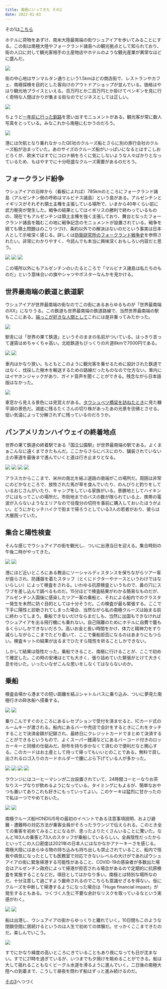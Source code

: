 ```yaml
---
title: 南極にいってきた その2
date: 2022-01-03
---
```


その1は[こちら](/post/1641087425/)

ホテルに荷物をあずけ、南米大陸最南端の街ウシュアイアを歩いてみることにする。この街は南極大陸やフォークランド諸島への観光拠点として知られており、街の人口に対して観光客相手の土産物店やホテルのような観光産業が異常なほどに盛んだ。

![](https://img.xar.sh/i-TKPjzKD-X2.jpg)

街の中心地はサンマルタン通りという1.5kmほどの商店街で、レストランやカフェ、南極探検を目的とした客向けのアウトドアショップが並んでいる。価格はやはり観光地プライスといえる。百万円とか二百万円とか掛けてペンギンを見に行く奇特な人間ばかりが集まる街なのでビジネスとしては正しい。

![](https://img.xar.sh/i-xgvDmqX-X2.jpg)

ちょうど[一年前に行った釧路](/post/1609657484/)を思い出すモニュメントがある。観光客が常に数人写真をとっている。みなこれから南極にむかうのだろう。

![](https://img.xar.sh/i-XzR2xS7-X2.jpg)

港には欠航となり乗れなかったQE社のクルーズ船とさらに別の旅行会社のクルーズ船が泊まっていた。あのサイズのクルーズ船がいっぱいになるとはすこしおどろくが、欧米ではすでにコロナ禍をろくに気にしないような人々ばかりとなっているため、もはやすでに十分旺盛なクルーズ需要があるのだろう。

## フォークランド紛争

ウシュアイアの沿岸から（看板によれば）785kmのところにフォークランド諸島（アルゼンチン側の呼称はマルビナス諸島）という島がある。アルゼンチンとイギリスがそれぞれ領土主権を主張している場所で、いまから40年くらい前に武力衝突が発生した。戦争の結果としてはイギリスの勝利で終わっているものの、現在でもアルゼンチンは領土主権を強く主張しており、舞台となったフォークランド諸島を臨むこの地に戦争記念のモニュメントが設置されている。戦争を経ても領土問題はのこりつづけ、条約以外での解決はないのだという事実は日本人として示唆深く感じる。詳しくは[防衛研究所のフォークランド戦争史](https://www.nids.mod.go.jp/publication/militaryhistory_research/falkland/index.html)を参照されたい。非常にわかりやすく、今読んでも本当に興味深くおもしろい内容だと思う。

![](https://img.xar.sh/i-4dqJncS-X2.jpg)
![](https://img.xar.sh/i-wrqfBgT-X2.jpg)
![](https://img.xar.sh/i-jLHRmN6-X2.jpg)

この場所以外にもアルゼンチンのいたるところで「マルビナス諸島は私たちのものだ」という意味合いの旗やシャツやポスターなんかを見かける。

## 世界最南端の鉄道と鉄道駅

ウシュアイアが世界最南端の街なのでこの街にあるあらゆるものが「世界最南端のXX」になりうる。この鉄道も世界最南端の鉄道路線で、当然世界最南端の駅もここにある。[端っこが好きな人間として](/post/1588744053/)これには是非乗ってみたかった。

![](https://img.xar.sh/i-WBh8wSV-X2.jpg)

駅舎には「世界の果て鉄道」というそのままの名前がついている。はっきり言って運賃はめちゃくちゃ高い。北総鉄道もびっくりの片道8kmで7000円である。

![](https://img.xar.sh/i-PB8QJsp-X2.jpg)
![](https://img.xar.sh/i-959wpfD-X2.jpg)

車内はかなり狭い。もともとこのように観光客を乗せるために設計された鉄道ではなく、伐採した樹木を輸送するための路線だったものなので仕方ない。車内にはイヤホンジャックがあり、ガイド音声を聞くことができる。残念ながら日本語版はなかった。

![](https://img.xar.sh/i-NScdk2Q-X2.jpg)

車窓から見える景色には見覚えがある。[タウシュベツ橋梁を訪ねたとき](/post/1604726887/)に見た糠平湖の景色だ。湖底に残るたくさんの切り株があったあの光景を彷彿とさせる。低い気温によって分解されずに残っているのだろうか。

## パンアメリカンハイウェイの終着地点

世界の果て鉄道の終着駅である「国立公園駅」が世界最南端の駅である。よくまぁこんなに遠くまできたもんだ。ここからさらにバスにのり、舗装されていない土の車道を最後まで進んでいくと道は行き止まりとなる。

![](https://img.xar.sh/i-rD8q7nm-X2.jpg)
![](https://img.xar.sh/i-S6FXzfg-X2.jpg)
![](https://img.xar.sh/i-rL3hsSj-X2.jpg)
![](https://img.xar.sh/i-vXkdfkd-X2.jpg)

アラスカからここまで、米州の南北を結ぶ道路の南端がこの場所だ。周囲は非常にのどかなところで、放牧された馬が草を食んでいたり、のんびりと釣りをしているおじさんがいたり、キャンプをしている家族がいる。景勝地としてハイキングにはもってこいの場所だ。市街地までのバスの数が限られている上、携帯の電波が入らないようなエリアなので往復分の切符を事前に購入しておいたほうがよい。どうにかヒッチハイクで街まで帰ろうとしている3人の若者がおり、彼らは大層困っていた。

## 集合と陽性検査

そんな感じでウシュアイアの街を観光し、ついに出港当日を迎える。集合時刻の午後二時がやってきた。

![](https://img.xar.sh/i-N7crqzd-X2.jpg)
![](https://img.xar.sh/i-rwgnZNM-X2.jpg)

港にほど近いところにある教会にソーシャルディスタンスを保ちながらツアー客が座らされ、防護服を着たスタッフ（とくにドクターやナースというわけではないらしい）によって検査をされる。いわゆる抗原検査というもので、鼻の穴にスワブを差し込んで調べるものだ。15分ほどで検査結果がわかる簡易なものだが、アルゼンチン入国後に感染したツアー客の乗船と、それによる船内でのクラスター発生を未然に防ぐ目的としては十分そうだ。この検査が最も緊張する。ここで下手に陽性と診断されてしまった場合、当然ながら私の南極クルーズは始まる前に終わってしまう。乗船できないだけならまだしも、当然に出国もできなければウシュアイアを出る飛行機にも乗れない。自己隔離のためにホテルに自費で籠もるくらいしかできないだろう。高いお金と長い時間をかけ、体力と精神力をすり減らしながらここまでたどり着いて、ここで乗船拒否になるのはあまりにもつらい。検査キットの結果が出るまでひたすら陰性を祈ることしかできない。

しかして結果は陰性だった。乗船できること、南極に行けることが、ここで初めて確定した。この時の安堵はとても大きく、張り詰めていた緊張がとけて大きく息を吐いた。いったいなぜこんな思いをしなくてはならないのか。

## 乗船

検査会場から港までの短い距離を結ぶシャトルバスに乗り込み、ついに夢見た南極行きの砕氷船へ搭乗する。

![](https://img.xar.sh/i-jGKrWhw-X2.jpg)
![](https://img.xar.sh/i-jG4rhhd-X2.jpg)

乗りこんですぐのところにあるレセプションで受付を済ませると、ICカード式のルームキーが渡される。船内にあるバーや売店で会計をするときにこれをタッチすることで決済金額が記録され、最終日にクレジットカードでまとめて決済することができるというもので、よくスーパー銭湯などにあるバーコード付きのロッカーキーと同様の仕組みだ。財布を持ち歩かなくて済むので便利だなと関心する。このカードはお土産として持って帰ってもいいとのことである。無料で貸し出されるロゴ入りのカードホルダーで腰にぶら下げている人が多かった。

![](https://img.xar.sh/i-WKFdtmJ-X2.jpg)
![](https://img.xar.sh/i-bd9pC22-X2.jpg)
![](https://img.xar.sh/i-Pxrwg2c-X2.jpg)
![](https://img.xar.sh/i-THqDRmW-X2.jpg)

ラウンジにはコーヒーマシンが二台設置されていて、24時間コーヒーなりお茶なりスープなりが飲めるようになっている。タイミングにもよるが、簡単なおやつも置いてありこれも好きにもっていってよい。このケーキは猛烈に甘かったので私は一つでやめておいた。

![](https://img.xar.sh/i-Q3CkD4X-X2.jpg)
![](https://img.xar.sh/i-X2xwPTx-X2.jpg)

南極クルーズ船HONDIUS号の最初のイベントである注意事項説明、および避難・遭難時の対応方法が乗客全員がそろったラウンジで伝えられる。このとき全ての乗客を初めてみることになるが、思ったよりたくさんいることに驚いた。なんと163人の乗客と73人のスタッフが乗船しているらしい。全員陰性だったからといってこの人口密度は2021年の日本人にはなかなかアナーキーさを感じる。南極大陸にはあらゆる物の持ち込みも持ち出しも禁止されていること、船内で怪我や病気になったとしても医務室で対応できないレベルの大けがであればウシュアイアの街に緊急帰港する可能性があること、COVID-19の感染者が多数出た場合はアルゼンチン政府によって帰港が拒否される場合があるので定期的に抗原検査を実施することなどだ。項目としてはかなり多い。南極とは特別な場所なのだ。十分注意して過ごすよう厳命されるのでこちらも意識せざるを得ない。仮にクルーズを中断して帰港するようになった場合は「Huge financial impact」が発生するともある。つくづく人生に不要な余計なリスクを取っているなという実感がわく。

![](https://img.xar.sh/i-GTnxF6z-X2.jpg)
![](https://img.xar.sh/i-wBSfbFQ-X2.jpg)

船は出港し、ウシュアイアの街からゆっくりと離れていく。10日間もこのような閉鎖空間に居続けるというのは人生で初めての体験だ。せっかくここまできたのだ。楽しんでいこう。

![](https://img.xar.sh/i-WGPxQXD-X2.jpg)

すでにかなり緯度の高いところにきていることもあり夜になっても日が沈まない。すでに21時を過ぎているが、いつまでも夕焼けを眺めることができる。船は大して揺れることもなくビーグル水道を滑るように進んでいく。二日後の南極大陸への到着まで、こうして昼夜を問わず船はずっと進み続けるのだ。

[その3](/post/1641179158/)へつづく
